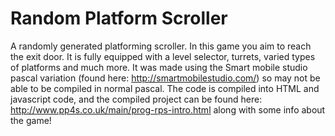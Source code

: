 Random Platform Scroller
========================

A randomly generated platforming scroller. In this game you aim to reach the exit door. It is fully equipped with a level selector, turrets, varied types of platforms and much more. It was made using the Smart mobile studio pascal variation (found here: http://smartmobilestudio.com/) so may not be able to be compiled in normal pascal. The code is compiled into HTML  and javascript code, and the compiled project can be found here: http://www.pp4s.co.uk/main/prog-rps-intro.html along with some info about the game!
